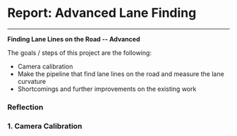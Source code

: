 # **Report: Advanced Lane Finding** 

---

**Finding Lane Lines on the Road -- Advanced**

The goals / steps of this project are the following:
* Camera calibration
* Make the pipeline that find lane lines on the road and measure the lane curvature
* Shortcomings and further improvements on the existing work

### Reflection

### 1. Camera Calibration

